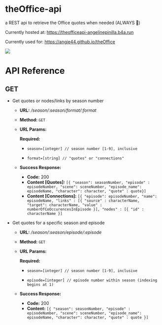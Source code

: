 # theOffice-api
a REST api to retrieve the Office quotes when needed (ALWAYS 💁‍)

Currently hosted at: https://theofficeapi-angelinepinilla.b4a.run

Currently used for: https://angie44.github.io/theOffice

![](https://media.giphy.com/media/MaItK5SUgStdm/giphy.gif)


# API Reference

## GET 

* Get quotes or nodes/links by season number
    * **URL:**           _/season/:season/format/:format_
    * **Method:**       `GET`
    * **URL Params:**
    
         **Required:**
         
         * `season=[integer] // season number [1-9], inclusive`
         
         * `format=[string] // "quotes" or "connections"`

     * **Success Response:**
       * **Code:** 200
       * **Content [Quotes]:** `[{ "season": seasonNumber, "episode" : episodeNumber, "scene": sceneNumber, "episode_name": episodeName, "character": character, "quote" : quote}]`
       * **Content [Connections]:** `[{ "episode": episodeNumber, "name": episodeName, "links" : [{ "source" : characterName, "target": characterName, "value" : numberOfCoOccurencesInEpisode }], "nodes" : [{ "id" : characterName }]`
        
   
* Get quotes for a specific season and episode
    * **URL:**          _/season/:season/episode/:episode_
    * **Method:**       `GET`
    * **URL Params:**
    
         **Required:** 
         
         * `season=[integer] // season number [1-9], inclusive`
         
         * `episode=[integer] // episode number within season (indexing begins at 1)`
    * **Success Response:**
      * **Code:** 200
      * **Content:** `[{ "season": seasonNumber, "episode" : episodeNumber, "scene": sceneNumber, "episode_name": episodeName, "character": character, "quote" : quote }]`
    
                
